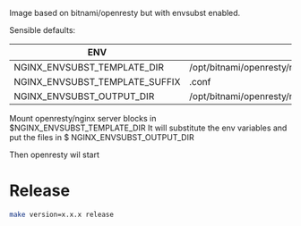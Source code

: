 Image based on bitnami/openresty but with envsubst enabled.

Sensible defaults:

| ENV | default |
|--|--|
| NGINX_ENVSUBST_TEMPLATE_DIR       | /opt/bitnami/openresty/nginx/conf/server_block_templates  |
| NGINX_ENVSUBST_TEMPLATE_SUFFIX | .conf  |
| NGINX_ENVSUBST_OUTPUT_DIR           | /opt/bitnami/openresty/nginx/conf/server_blocks   |


Mount openresty/nginx server blocks in $NGINX_ENVSUBST_TEMPLATE_DIR
It will substitute the env variables and put the files in $ NGINX_ENVSUBST_OUTPUT_DIR

Then openresty wil start


# Release
```bash
make version=x.x.x release
```